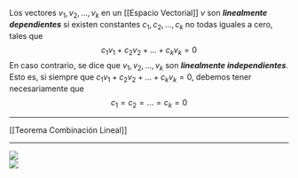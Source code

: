 Los vectores $v_1,v_2,...,v_k$ en un [[Espacio Vectorial]] $v$ son ***linealmente dependientes*** si existen constantes $c_1,c_2,...,c_k$ no todas iguales a cero, tales que $$c_1v_1+c_2v_2+...+c_kv_k=0$$
En caso contrario, se dice que $v_1,v_2,...,v_k$ son ***linealmente independientes***. Esto es, si siempre que $c_1v_1+c_2v_2+...+c_kv_k=0$, debemos tener necesariamente que  $$c_1=c_2=...=c_k=0$$
***
[[Teorema Combinación Lineal]]
***
![](http://127.0.0.1:37387/paste-baae44195e1f9c119034f499315784b84c90d6c0.jpg)  
![](http://127.0.0.1:37387/paste-ebf5a9353a181d605eef83666e38a44153795666.jpg)